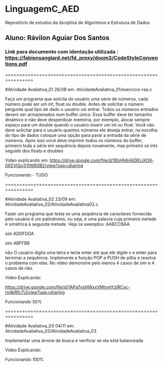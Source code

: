 # LinguagemC_AED
Repositório de estudos da dsciplina de Algoritmos e Estrutura de Dados

## Aluno: Rávilon Aguiar Dos Santos
### Link para documento com identação utilizada : https://fabiensanglard.net/fd_proxy/doom3/CodeStyleConventions.pdf
================================================================

#Atividade Avaliativa_01 26/08 em: AtividadeAvaliativa_01/exercicio-ras.c

Faça um programa que solicita do usuário uma série de números, cada número pode ser um
int, float ou double. Antes de solicitar o número pergunte qual tipo de dado o usuário vai entrar.
Todos os números entrados devem ser armazenados num buffer único. Esse buffer deve ter tamanho
dinâmico e não deve desperdiçar memória, por exemplo, alocar sempre espaço para um double
quando o usuário inserir um int ou float.
Você não deve solicitar para o usuário quantos números ele deseja entrar, na escolha do tipo
de dados coloque uma opção para parar a entrada da série de números. Após isso você deve imprimir
todos os números do buffer, primeiro toda a série em sequência depois novamente, mas primeiro os
ints seguido dos floats e doubles

Video explicando em: https://drive.google.com/file/d/1EbHh6i4ilDELiXD9-DEEVtQy3TtWBSB2/view?usp=sharing

Funcionando - TUDO

================================================================

#Atividade Avaliativa_02 23/09 em: AtividadeAvaliativa_02/AtividadeAvaliativa02.c

Fazer um programa que testa se uma sequência de caracteres fornecida pelo
usuário é um palíndromo, ou seja, é uma palavra cuja primeira metade é
simétrica à segunda metade. Veja os exemplos:
AABCCBAA

sim
ADDFDDA

sim
ABFFBB

não
O usuário digita uma letra e tecla enter até que ele digite x e enter para
terminar a sequência.
Implemente a função POP e PUSH de pilha e resolva o problema com elas. No
vídeo demonstre pelo menos 4 casos de sim e 4 casos de não.

Video Explicando: 

https://drive.google.com/file/d/1APaTvsHWxxVMtvmYzlRCvc-rn4kRfc7U/view?usp=sharing

Funcionando 50%

================================================================

#Atividade Avaliativa_03 04/11 em: AtividadeAvaliativa_03/AtividadeAvaliativa_03 

Implementar uma árvore de busca e verificar se ela está balanceada

Video Explicando:

Funcionando 100%


